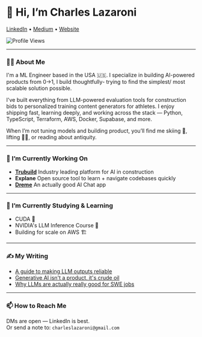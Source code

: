 # 👋 Hi, I’m Charles Lazaroni  
[LinkedIn](https://www.linkedin.com/in/charleslazaroni/) • [Medium](https://medium.com/@charleslazaroni) • [Website](#)

![Profile Views](https://komarev.com/ghpvc/?username=charleslazaroni)

---

### 🙋‍♂️ About Me  
I'm a ML Engineer based in the USA 🇺🇸. I specialize in building AI-powered products from 0→1, I build thoughtfully- trying to find the simplest/ most scalable solution possible.

I've built everything from LLM-powered evaluation tools for construction bids to personalized training content generators for athletes. I enjoy shipping fast, learning deeply, and working across the stack — Python, TypeScript, Terraform, AWS, Docker, Supabase, and more.

When I’m not tuning models and building product, you’ll find me skiing 🎿, lifting 🏋️‍♂️, or reading about antiquity.

---

### 🔭 I’m Currently Working On  
- **[Trubuild](https://trubuild.io/)** Industry leading platform for AI in construction
- **Explane** Open source tool to learn + navigate codebases quickly
- **[Dreme](https://dreme.io/)** An actually good AI Chat app
---

### 🌱 I’m Currently Studying & Learning 
- CUDA 🧠  
- NVIDIA's LLM Inference Course 🔧  
- Building for scale on AWS 🏗  

---

### ✍️ My Writing
- [A guide to making LLM outputs reliable](#)  
- [Generative AI isn't a product, it's crude oil](#)  
- [Why LLMs are actually really good for SWE jobs](#)  

---


### 📫 How to Reach Me  
DMs are open — LinkedIn is best.  
Or send a note to: `charleslazaroni@gmail.com`
